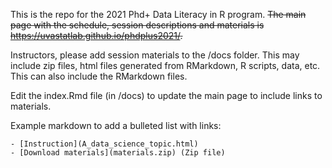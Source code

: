 This is the repo for the 2021 Phd+ Data Literacy in R program. ~~The main page with the schedule, session descriptions and materials is https://uvastatlab.github.io/phdplus2021/.~~

Instructors, please add session materials to the /docs folder. This may include zip files, html files generated from RMarkdown, R scripts, data, etc. This can also include the RMarkdown files.

Edit the index.Rmd file (in /docs) to update the main page to include links to materials. 

Example markdown to add a bulleted list with links:

```
- [Instruction](A_data_science_topic.html) 
- [Download materials](materials.zip) (Zip file)
```
